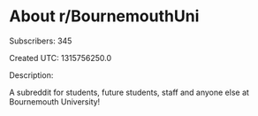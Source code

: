 # About r/BournemouthUni

Subscribers: 345

Created UTC: 1315756250.0

Description:

A subreddit for students, future students, staff and anyone else at Bournemouth University!

